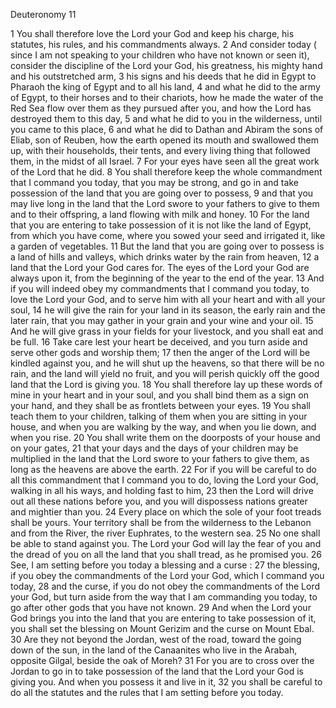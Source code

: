 Deuteronomy 11

1	You shall therefore love the Lord your God and keep his charge, his statutes, his rules, and his commandments always.
2	And consider today ( since I am not speaking to your children who have not known or seen it), consider the discipline of the Lord your God, his greatness, his mighty hand and his outstretched arm,
3	his signs and his deeds that he did in Egypt to Pharaoh the king of Egypt and to all his land,
4	and what he did to the army of Egypt, to their horses and to their chariots, how he made the water of the Red Sea flow over them as they pursued after you, and how the Lord has destroyed them to this day,
5	and what he did to you in the wilderness, until you came to this place,
6	and what he did to Dathan and Abiram the sons of Eliab, son of Reuben, how the earth opened its mouth and swallowed them up, with their households, their tents, and every living thing that followed them, in the midst of all Israel.
7	For your eyes have seen all the great work of the Lord that he did.
8	You shall therefore keep the whole commandment that I command you today, that you may be strong, and go in and take possession of the land that you are going over to possess,
9	and that you may live long in the land that the Lord swore to your fathers to give to them and to their offspring, a land flowing with milk and honey.
10	For the land that you are entering to take possession of it is not like the land of Egypt, from which you have come, where you sowed your seed and irrigated it, like a garden of vegetables.
11	But the land that you are going over to possess is a land of hills and valleys, which drinks water by the rain from heaven,
12	a land that the Lord your God cares for. The eyes of the Lord your God are always upon it, from the beginning of the year to the end of the year.
13	And if you will indeed obey my commandments that I command you today, to love the Lord your God, and to serve him with all your heart and with all your soul,
14	he will give the rain for your land in its season, the early rain and the later rain, that you may gather in your grain and your wine and your oil.
15	And he will give grass in your fields for your livestock, and you shall eat and be full.
16	Take care lest your heart be deceived, and you turn aside and serve other gods and worship them;
17	then the anger of the Lord will be kindled against you, and he will shut up the heavens, so that there will be no rain, and the land will yield no fruit, and you will perish quickly off the good land that the Lord is giving you.
18	You shall therefore lay up these words of mine in your heart and in your soul, and you shall bind them as a sign on your hand, and they shall be as frontlets between your eyes.
19	You shall teach them to your children, talking of them when you are sitting in your house, and when you are walking by the way, and when you lie down, and when you rise.
20	You shall write them on the doorposts of your house and on your gates,
21	that your days and the days of your children may be multiplied in the land that the Lord swore to your fathers to give them, as long as the heavens are above the earth.
22	For if you will be careful to do all this commandment that I command you to do, loving the Lord your God, walking in all his ways, and holding fast to him,
23	then the Lord will drive out all these nations before you, and you will dispossess nations greater and mightier than you.
24	Every place on which the sole of your foot treads shall be yours. Your territory shall be from the wilderness to the Lebanon and from the River, the river Euphrates, to the western sea.
25	No one shall be able to stand against you. The Lord your God will lay the fear of you and the dread of you on all the land that you shall tread, as he promised you.
26	See, I am setting before you today a blessing and a curse :
27	the blessing, if you obey the commandments of the Lord your God, which I command you today,
28	and the curse, if you do not obey the commandments of the Lord your God, but turn aside from the way that I am commanding you today, to go after other gods that you have not known.
29	And when the Lord your God brings you into the land that you are entering to take possession of it, you shall set the blessing on Mount Gerizim and the curse on Mount Ebal.
30	Are they not beyond the Jordan, west of the road, toward the going down of the sun, in the land of the Canaanites who live in the Arabah, opposite Gilgal, beside the oak of Moreh?
31	For you are to cross over the Jordan to go in to take possession of the land that the Lord your God is giving you. And when you possess it and live in it,
32	you shall be careful to do all the statutes and the rules that I am setting before you today.

